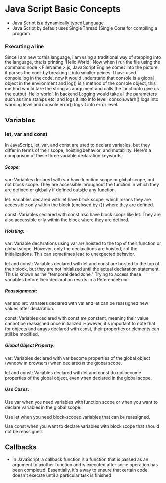 # Java Script Basic Concepts

- Java Script is a dynamically typed Language
- Java Script by default uses Single Thread (Single Core) for compiling a program

### Executing a line

Since i am new to this language, i am using a traditional way of stepping into the language, that is printing 'Hello World'. Now when i run the file using the command node < FileName >.js, Java Script Engine comes into the picture, it parses the code by breaking it into smaller peices. I have used console.log in the code, now it would understand that console is a global object in the environment and log() is a method of the console object, this method would take the string as aurgument and calls the functionto give us the output 'Hello world'. In backend Logging would take all the parameters such as time stamps etc, and logs it into info level, console.warn() logs into warning level and console.error() logs it into error level.

## Variables

### let, var and const

In JavaScript, let, var, and const are used to declare variables, but they differ in terms of their scope, hoisting behavior, and mutability. Here's a comparison of these three variable declaration keywords:

##### Scope:

var: Variables declared with var have function scope or global scope, but not block scope. They are accessible throughout the function in which they are defined or globally if defined outside any function.

let: Variables declared with let have block scope, which means they are accessible only within the block (enclosed by {}) where they are defined.

const: Variables declared with const also have block scope like let. They are also accessible only within the block where they are defined.

##### Hoisting:

var: Variable declarations using var are hoisted to the top of their function or global scope. However, only the declarations are hoisted, not the initializations. This can sometimes lead to unexpected behavior.

let and const: Variables declared with let and const are hoisted to the top of their block, but they are not initialized until the actual declaration statement. This is known as the "temporal dead zone." Trying to access these variables before their declaration results in a ReferenceError.

##### Reassignment:

var and let: Variables declared with var and let can be reassigned new values after declaration.

const: Variables declared with const are constant, meaning their value cannot be reassigned once initialized. However, it's important to note that for objects and arrays declared with const, their properties or elements can still be modified.

##### Global Object Property:

var: Variables declared with var become properties of the global object (window in browsers) when declared in the global scope.

let and const: Variables declared with let and const do not become properties of the global object, even when declared in the global scope.

##### Use Cases:

Use var when you need variables with function scope or when you want to declare variables in the global scope.

Use let when you need block-scoped variables that can be reassigned.

Use const when you want to declare variables with block scope that should not be reassigned.

## Callbacks

- In JavaScript, a callback function is a function that is passed as an argument to another function and is executed after some operation has been completed. Essentially, it's a way to ensure that certain code doesn't execute until a particular task is finished
